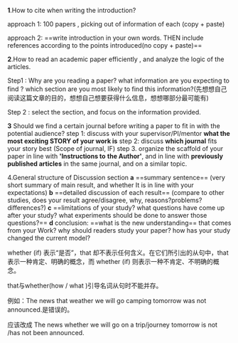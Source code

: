 **1**.How to cite when writing the introduction?

approach 1: 100 papers , picking out of information of each (copy + paste)

approach 2: ==write introduction in your own words. THEN include references according to the points introduced(no copy + paste)==

**2**.How to read an academic paper efficiently , and analyze the logic of the articles.

Step1 : Why are you reading a paper? what information are you expecting to find ? which section are you most likely to find this information?(先想想自己阅读这篇文章的目的，想想自己想要获得什么信息，想想哪部分最可能有)

Step 2 : select the section, and focus on the information provided.

**3** Should we find a certain journal before writing a paper to fit in with the 
potential audience?
step 1: discuss with your supervisor/PI/mentor **what the most exciting
STORY of your work is** 
step 2: discuss **which journal** fits your story best (Scope of journal, IF)
step 3. organize the scaffold of your paper in line with **'Instructions to**
**the Author'**, and in line with **previously published articles** in the same
journal, and on a similar topic.

4.General structure of Discussion section 
**a**  ==summary sentence== (very short summary of main result, and whether
It is in line with your expectations)
**b** ==detailed discussion of each result== (compare to other studies, does
your result agree/disagree, why, reasons?problems?differences?)
**c**  ==limitations of your study? what questions have come up after your
study? what experiments should be done to answer those questions?==
**d** conclusion: ==what is the new understanding== that comes from your
Work? why should readers study your paper? how has your study
changed the current model?



whether (if) 表示“是否”，that 却不表示任何含义。在它们所引出的从句中，that 表示一种肯定、明确的概念，而 whether (if) 则表示一种不肯定、不明确的概念。

that与whether(how / what )引导名词从句时不能并存。

例如：The news that weather we will go camping tomorrow was not announced.是错误的。

应该改成 The news whether we will go on a trip/journey tomorrow is not /has not been announced.